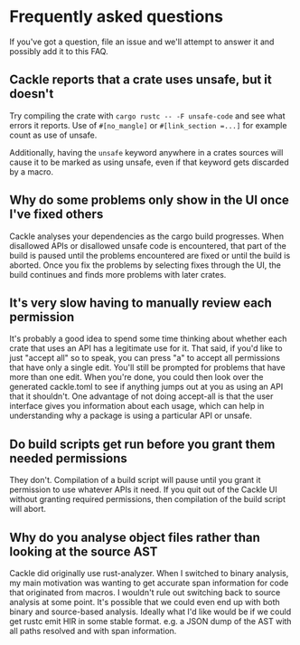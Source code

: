 # Frequently asked questions

If you've got a question, file an issue and we'll attempt to answer it and possibly add it to this
FAQ.

## Cackle reports that a crate uses unsafe, but it doesn't

Try compiling the crate with `cargo rustc -- -F unsafe-code` and see what errors it reports. Use of
`#[no_mangle]` or `#[link_section =...]` for example count as use of unsafe.

Additionally, having the `unsafe` keyword anywhere in a crates sources will cause it to be marked as
using unsafe, even if that keyword gets discarded by a macro.

## Why do some problems only show in the UI once I've fixed others

Cackle analyses your dependencies as the cargo build progresses. When disallowed APIs or disallowed
unsafe code is encountered, that part of the build is paused until the problems encountered are
fixed or until the build is aborted. Once you fix the problems by selecting fixes through the UI,
the build continues and finds more problems with later crates.

## It's very slow having to manually review each permission

It's probably a good idea to spend some time thinking about whether each crate that uses an API has
a legitimate use for it. That said, if you'd like to just "accept all" so to speak, you can press
"a" to accept all permissions that have only a single edit. You'll still be prompted for problems
that have more than one edit. When you're done, you could then look over the generated cackle.toml
to see if anything jumps out at you as using an API that it shouldn't. One advantage of not doing
accept-all is that the user interface gives you information about each usage, which can help in
understanding why a package is using a particular API or unsafe.

## Do build scripts get run before you grant them needed permissions

They don't. Compilation of a build script will pause until you grant it permission to use whatever
APIs it need. If you quit out of the Cackle UI without granting required permissions, then
compilation of the build script will abort.

## Why do you analyse object files rather than looking at the source AST

Cackle did originally use rust-analyzer. When I switched to binary analysis, my main motivation was
wanting to get accurate span information for code that originated from macros. I wouldn't rule out
switching back to source analysis at some point. It's possible that we could even end up with both
binary and source-based analysis. Ideally what I'd like would be if we could get rustc emit HIR in
some stable format. e.g. a JSON dump of the AST with all paths resolved and with span information.
